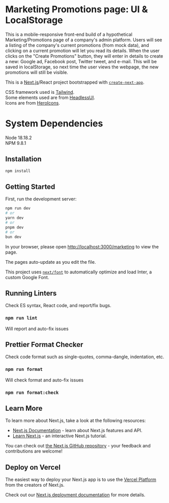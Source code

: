 # Marketing Promotions page: UI & LocalStorage

This is a mobile-responsive front-end build of a hypothetical Marketing/Promotions page of a company's admin platform. Users will see a listing of the company's current promotions (from mock data), and clicking on a current promotion will let you read its details. When the user clicks on the "Create Promotions" button, they will enter in details to create a new: Google ad, Facebook post, Twitter tweet, and e-mail. This will be saved in localStorage, so next time the user views the webpage, the new promotions will still be visible.

This is a [Next.js](https://nextjs.org)/React project bootstrapped with [`create-next-app`](https://github.com/vercel/next.js/tree/canary/packages/create-next-app).

CSS framework used is [Tailwind](https://tailwindcss.com).\
Some elements used are from [HeadlessUI](https://headlessui.com).\
Icons are from [HeroIcons](https://heroicons.com).

# System Dependencies

Node 18.18.2\
NPM 9.8.1

## Installation

```bash
npm install
```

## Getting Started

First, run the development server:

```bash
npm run dev
# or
yarn dev
# or
pnpm dev
# or
bun dev
```

In your browser, please open [http://localhost:3000/marketing](http://localhost:3000/marketing) to view the page.

The pages auto-update as you edit the file.

This project uses [`next/font`](https://nextjs.org/docs/basic-features/font-optimization) to automatically optimize and load Inter, a custom Google Font.

## Running Linters

Check ES syntax, React code, and report/fix bugs.

### `npm run lint`

Will report and auto-fix issues

## Prettier Format Checker

Check code format such as single-quotes, comma-dangle, indentation, etc.

### `npm run format`

Will check format and auto-fix issues

### `npm run format:check`

## Learn More

To learn more about Next.js, take a look at the following resources:

- [Next.js Documentation](https://nextjs.org/docs) - learn about Next.js features and API.
- [Learn Next.js](https://nextjs.org/learn) - an interactive Next.js tutorial.

You can check out [the Next.js GitHub repository](https://github.com/vercel/next.js/) - your feedback and contributions are welcome!

## Deploy on Vercel

The easiest way to deploy your Next.js app is to use the [Vercel Platform](https://vercel.com/new?utm_medium=default-template&filter=next.js&utm_source=create-next-app&utm_campaign=create-next-app-readme) from the creators of Next.js.

Check out our [Next.js deployment documentation](https://nextjs.org/docs/deployment) for more details.
